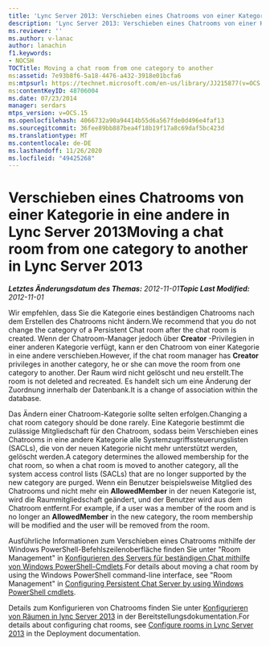```yaml
---
title: 'Lync Server 2013: Verschieben eines Chatrooms von einer Kategorie in eine andere'
description: 'Lync Server 2013: Verschieben eines Chatrooms von einer Kategorie in eine andere.'
ms.reviewer: ''
ms.author: v-lanac
author: lanachin
f1.keywords:
- NOCSH
TOCTitle: Moving a chat room from one category to another
ms:assetid: 7e93b8f6-5a18-4476-a432-3918e01bcfa6
ms:mtpsurl: https://technet.microsoft.com/en-us/library/JJ215877(v=OCS.15)
ms:contentKeyID: 48706004
ms.date: 07/23/2014
manager: serdars
mtps_version: v=OCS.15
ms.openlocfilehash: 4066732a90a94414b55d6a567fde0d496e4faf13
ms.sourcegitcommit: 36fee89bb887bea4f18b19f17a8c69daf5bc423d
ms.translationtype: MT
ms.contentlocale: de-DE
ms.lasthandoff: 11/26/2020
ms.locfileid: "49425268"
---
```

# <a name="moving-a-chat-room-from-one-category-to-another-in-lync-server-2013"></a><span data-ttu-id="0ef3e-103">Verschieben eines Chatrooms von einer Kategorie in eine andere in Lync Server 2013</span><span class="sxs-lookup"><span data-stu-id="0ef3e-103">Moving a chat room from one category to another in Lync Server 2013</span></span>

<div data-xmlns="http://www.w3.org/1999/xhtml">

<div class="topic" data-xmlns="http://www.w3.org/1999/xhtml" data-msxsl="urn:schemas-microsoft-com:xslt" data-cs="https://msdn.microsoft.com/">

<div data-asp="https://msdn2.microsoft.com/asp">



</div>

<div id="mainSection">

<div id="mainBody"><span data-ttu-id="0ef3e-104">

<span> </span></span><span class="sxs-lookup"><span data-stu-id="0ef3e-104">

<span> </span></span></span>

<span data-ttu-id="0ef3e-105">_**Letztes Änderungsdatum des Themas:** 2012-11-01_</span><span class="sxs-lookup"><span data-stu-id="0ef3e-105">_**Topic Last Modified:** 2012-11-01_</span></span>

<span data-ttu-id="0ef3e-106">Wir empfehlen, dass Sie die Kategorie eines beständigen Chatrooms nach dem Erstellen des Chatrooms nicht ändern.</span><span class="sxs-lookup"><span data-stu-id="0ef3e-106">We recommend that you do not change the category of a Persistent Chat room after the chat room is created.</span></span> <span data-ttu-id="0ef3e-107">Wenn der Chatroom-Manager jedoch über **Creator** -Privilegien in einer anderen Kategorie verfügt, kann er den Chatroom von einer Kategorie in eine andere verschieben.</span><span class="sxs-lookup"><span data-stu-id="0ef3e-107">However, if the chat room manager has **Creator** privileges in another category, he or she can move the room from one category to another.</span></span> <span data-ttu-id="0ef3e-108">Der Raum wird nicht gelöscht und neu erstellt.</span><span class="sxs-lookup"><span data-stu-id="0ef3e-108">The room is not deleted and recreated.</span></span> <span data-ttu-id="0ef3e-109">Es handelt sich um eine Änderung der Zuordnung innerhalb der Datenbank.</span><span class="sxs-lookup"><span data-stu-id="0ef3e-109">It is a change of association within the database.</span></span>

<span data-ttu-id="0ef3e-110">Das Ändern einer Chatroom-Kategorie sollte selten erfolgen.</span><span class="sxs-lookup"><span data-stu-id="0ef3e-110">Changing a chat room category should be done rarely.</span></span> <span data-ttu-id="0ef3e-111">Eine Kategorie bestimmt die zulässige Mitgliedschaft für den Chatroom, sodass beim Verschieben eines Chatrooms in eine andere Kategorie alle Systemzugriffssteuerungslisten (SACLs), die von der neuen Kategorie nicht mehr unterstützt werden, gelöscht werden.</span><span class="sxs-lookup"><span data-stu-id="0ef3e-111">A category determines the allowed membership for the chat room, so when a chat room is moved to another category, all the system access control lists (SACLs) that are no longer supported by the new category are purged.</span></span> <span data-ttu-id="0ef3e-112">Wenn ein Benutzer beispielsweise Mitglied des Chatrooms und nicht mehr ein **AllowedMember** in der neuen Kategorie ist, wird die Raummitgliedschaft geändert, und der Benutzer wird aus dem Chatroom entfernt.</span><span class="sxs-lookup"><span data-stu-id="0ef3e-112">For example, if a user was a member of the room and is no longer an **AllowedMember** in the new category, the room membership will be modified and the user will be removed from the room.</span></span>

<span data-ttu-id="0ef3e-113">Ausführliche Informationen zum Verschieben eines Chatrooms mithilfe der Windows PowerShell-Befehlszeilenoberfläche finden Sie unter "Room Management" in [Konfigurieren des Servers für beständigen Chat mithilfe von Windows PowerShell-Cmdlets](configuring-persistent-chat-server-by-using-windows-powershell-cmdlets.md).</span><span class="sxs-lookup"><span data-stu-id="0ef3e-113">For details about moving a chat room by using the Windows PowerShell command-line interface, see "Room Management" in [Configuring Persistent Chat Server by using Windows PowerShell cmdlets](configuring-persistent-chat-server-by-using-windows-powershell-cmdlets.md).</span></span>

<span data-ttu-id="0ef3e-114">Details zum Konfigurieren von Chatrooms finden Sie unter [Konfigurieren von Räumen in lync Server 2013](lync-server-2013-configure-rooms.md) in der Bereitstellungsdokumentation.</span><span class="sxs-lookup"><span data-stu-id="0ef3e-114">For details about configuring chat rooms, see [Configure rooms in Lync Server 2013](lync-server-2013-configure-rooms.md) in the Deployment documentation.</span></span>

<span data-ttu-id="0ef3e-115"></div>

<span> </span>

</div>

</div>

</span><span class="sxs-lookup"><span data-stu-id="0ef3e-115"></div>

<span> </span>

</div>

</div>

</span></span></div>


